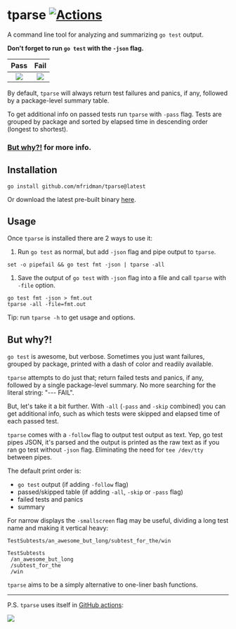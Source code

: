 # tparse  [![Actions](https://github.com/mfridman/tparse/workflows/CI/badge.svg)](https://github.com/mfridman/tparse)

A command line tool for analyzing and summarizing `go test` output.

**Don't forget to run `go test` with the `-json` flag.**

Pass            |  Fail
:-------------------------:|:-------------------------:
<img src="https://res.cloudinary.com/mfridman/image/upload/q_auto/v1600038958/projects/tparse/passed_rlnd0i.png" />  |  <img src="https://res.cloudinary.com/mfridman/image/upload/q_auto/v1600038958/projects/tparse/failed_zdka7h.png" />

By default, `tparse` will always return test failures and panics, if any, followed by a package-level summary table.

To get additional info on passed tests run `tparse` with `-pass` flag. Tests are grouped by package and sorted by elapsed time in descending order (longest to shortest).

### [But why?!](#but-why) for more info.

## Installation

    go install github.com/mfridman/tparse@latest

Or download the latest pre-built binary [here](https://github.com/mfridman/tparse/releases/latest).

## Usage

Once `tparse` is installed there are 2 ways to use it:

1. Run `go test` as normal, but add `-json` flag and pipe output to `tparse`.

```
set -o pipefail && go test fmt -json | tparse -all
```

1. Save the output of `go test` with `-json` flag into a file and call `tparse` with `-file` option.

```
go test fmt -json > fmt.out
tparse -all -file=fmt.out
```

Tip: run `tparse -h` to get usage and options.

## But why?!

`go test` is awesome, but verbose. Sometimes you just want failures, grouped by package, printed with a dash of color and readily available.

`tparse` attempts to do just that; return failed tests and panics, if any, followed by a single package-level summary. No more searching for the literal string: "--- FAIL".

But, let's take it a bit further. With `-all` (`-pass` and `-skip` combined) you can get additional info, such as which tests were skipped and elapsed time of each passed test.

`tparse` comes with a `-follow` flag to output test output as text. Yep, go test pipes JSON, it's parsed and the output is printed as the raw text as if you ran go test without `-json` flag. Eliminating the need for `tee /dev/tty` between pipes.

The default print order is:
- `go test` output (if adding `-follow` flag)
- passed/skipped table (if adding `-all`, `-skip` or `-pass` flag)
- failed tests and panics
- summary

For narrow displays the `-smallscreen` flag may be useful, dividing a long test name and making it vertical heavy:

```
TestSubtests/an_awesome_but_long/subtest_for_the/win

TestSubtests
 /an_awesome_but_long
 /subtest_for_the
 /win
 ```

`tparse` aims to be a simply alternative to one-liner bash functions.

---

P.S. `tparse` uses itself in [GitHub actions](https://github.com/mfridman/tparse/commit/eb87ddcaa52ed83692b01f6e30f3bd98aee036a3/checks?check_suite_id=345829033#step:5:11):

<img src="https://res.cloudinary.com/mfridman/image/upload/v1575645347/projects/tparse/Screen_Shot_2019-12-06_at_10.15.22_AM_itviiy.png" />

